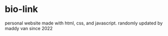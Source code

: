 # bio-link
personal website made with html, css, and javascript. 
randomly updated by maddy van since 2022
